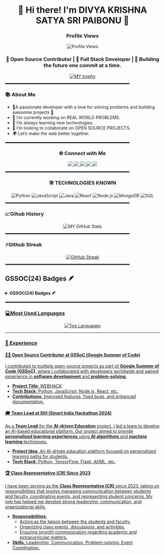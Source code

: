 <div align="center">

   # 🌟 Hi there! I'm DIVYA KRISHNA SATYA SRI PAIBONU 👋 
   
   ### Profile Views
![Profile Views](https://komarev.com/ghpvc/?username=DIVYAKRISHNASATYASRI)





</div>
  
<div align="center">

### 🔔 Open Source Contributor | 💼 Full Stack Developer | 🚀 Building the future one commit at a time.
   
[![MY trophy](https://github-profile-trophy.vercel.app/?username=DIVYAKRISHNASATYASRI&theme=monokai&margin-w=20&matgin-h=45)](https://github.com/DIVYAKRISHNASATYASRI/github-profile-trophy)

</div>
<hr style="border: 1px solid #000; width: 80%;"/>

 ### 📚 About Me
   
- 🎯A passionate developer with a love for solving problems and building awesome projects 🚀.
- 🔭 I’m currently working on REAL WORLD PROBLEMS.  
- 🌱 I’m always learning new technologies.  
- 👯 I’m looking to collaborate on OPEN SOURCE PROJECTS.  
- 🌍 Let’s make the web better together.
 
<hr style="border: 1px solid #000; width: 80%;"/>

<div align="center">

### 🌐 Connect with Me  

<p align="center">
  <a href="https://www.linkedin.com/in/divya-krishna-satya-sri-paibonu-56a22a294/">
    <img src="https://img.shields.io/badge/LinkedIn-0077B5?style=for-the-badge&logo=linkedin&logoColor=white"/>
  </a>
  <a href="https://www.codechef.com/users/divyapaibonu">
    <img src="https://img.shields.io/badge/CodeChef-5B4638?style=for-the-badge&logo=codechef&logoColor=white"/>
  </a>
  <a href="https://www.hackerrank.com/profile/divya_paibonu">
    <img src="https://img.shields.io/badge/HackerRank-00EA64?style=for-the-badge&logo=hackerrank&logoColor=white"/>
  </a>
  <a href="https://discord.com/channels/@me">
    <img src="https://img.shields.io/badge/Holopin-3C59A6?style=for-the-badge&logo=holopin&logoColor=white"/>
  </a>
  <a href="https://www.holopin.io/@divyakrishnasatyasri#">
    <img src="https://img.shields.io/badge/Discord-5865F2?style=for-the-badge&logo=discord&logoColor=white"/>
  </a>
</p>

</div>
<hr style="border: 1px solid #000; width: 80%;"/>

<div align="center">
 
### 🛠 TECHNOLOGIES KNOWN

 ![Python](https://img.shields.io/badge/Python-3.9-blue)
 ![JavaScript](https://img.shields.io/badge/JavaScript-ES6-yellow)
 ![Java](https://img.shields.io/badge/Java-17-red) 
 ![React](https://img.shields.io/badge/React-17.0.2-blue)
 ![Node.js](https://img.shields.io/badge/Node.js-14.x-green)
 ![MongoDB](https://img.shields.io/badge/MongoDB-4.4-47A248?style=flat&logo=mongodb&logoColor=white)
 ![SQL](https://img.shields.io/badge/SQL-MySQL-blue?style=flat&logo=mysql&logoColor=white)
</div>
<hr style="border: 1px solid #000; width: 80%;"/>

### 📈Gihub History
<div align="center">
 
![MY GitHub Stats](https://github-readme-stats.vercel.app/api?username=DIVYAKRISHNASATYASRI&show_icons=true&theme=radical)

</div>
<hr style="border: 1px solid #000; width: 80%;"/>

### ⚡Github Streak
<div align="center">
 
[![GitHub Streak](https://streak-stats.demolab.com/?user=DIVYAKRISHNASATYASRI&theme=shades-of-purple)](https://git.io/streak-stats)

</div>

<hr style="border: 1px solid #000; width: 80%;"/>

## GSSOC(24) Badges 🪶
<details>	
 <summary><b>GSSOC(24) Badges 🪶</b></summary><br>
<div style='display:flex; align-items:center; gap: 10px;' align='center'><a href="https://gssoc.girlscript.tech/leaderboard">
<img src="https://raw.githubusercontent.com/GSSoC24/Postman-Challenge/main/docs/assets/Postman%20White.png" width="100px" height="100px" />
 <img src="https://raw.githubusercontent.com/GSSoC24/Hack-Web3Conf/refs/heads/main/assets/Hack-Web3Conf%202024%20Badge%20(2).png" width="100px" height="100px" />
   <img src="https://raw.githubusercontent.com/GSSoC24/Postman-Challenge/main/docs/assets/1.png" width="100px" height="100px" />
  <img src="https://raw.githubusercontent.com/GSSoC24/Postman-Challenge/main/docs/assets/2.png" width="100px" height="100px" />
  <img src="https://raw.githubusercontent.com/GSSoC24/Postman-Challenge/main/docs/assets/3.png" width="100px" height="100px" />
  <img src="https://raw.githubusercontent.com/GSSoC24/Postman-Challenge/main/docs/assets/4.png" width="100px" height="100px" />
  <img src="https://raw.githubusercontent.com/GSSoC24/Postman-Challenge/main/docs/assets/5.png" width="100px" height="100px" />
</div>
</details>
<hr style="border: 1px solid #000; width: 80%;"/>

### 💻Most Used Languages
<div align="center">
   
![Top Languages](https://github-readme-stats.vercel.app/api/top-langs/?username=DIVYAKRISHNASATYASRI&layout=compact)

</div>

---
### 💼 Experience

#### 🧑‍💻 **Open Source Contributor at GSSoC (Google Summer of Code)**

I contributed to multiple open-source projects as part of **Google Summer of Code (GSSoC)**, where I collaborated with developers worldwide and gained experience in **software development** and **problem-solving**.

- **Project Title**: WEBHACK
- **Tech Stack**: Python, JavaScript, Node.js, React, etc.
- **Contributions**: Improved features, fixed bugs, and enhanced documentation.

#### 🎓 **Team Lead at SIH (Smart India Hackathon 2024)**

As a **Team Lead** for the **AI-driven Education** project, I led a team to develop an AI-based educational platform. Our project aimed to provide **personalized learning experiences** using **AI algorithms** and **machine learning** techniques.

- **Project Idea**: An AI-driven education platform focused on personalized learning paths for students.
- **Tech Stack**: Python, TensorFlow, Flask, AI/ML, etc.

#### 🏆 **Class Representative (CR) Since 2023**

 I have been serving as the **Class Representative (CR)** since 2023, taking on responsibilities that involve managing communication between students and faculty, coordinating events, and representing student concerns. My role has helped me develop strong leadership, communication, and organizational skills.

- **Responsibilities**: 
   - Acting as the liaison between the students and faculty.
   - Organizing class events, discussions, and activities.
   - Ensuring smooth communication regarding academic and extracurricular matters.
- **Skills**: Leadership, Communication, Problem-solving, Event Coordination.

